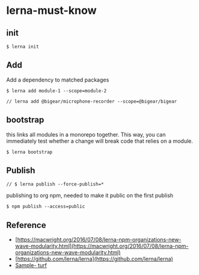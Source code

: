 # lerna-must-know


## init
 
```
$ lerna init
```

## Add
Add a dependency to matched packages

```
$ lerna add module-1 --scope=module-2

// lerna add @bigear/microphone-recorder --scope=@bigear/bigear
```

## bootstrap
this links all modules in a monorepo together. This way, you can immediately test whether a change will break code that relies on a module.
 
```
$ lerna bootstrap
```

## Publish
```
// $ lerna publish --force-publish=*
```

publishing to org npm, needed to make it public on the first publish
```
$ npm publish --access=public
```


## Reference
 - [https://macwright.org/2016/07/08/lerna-npm-organizations-new-wave-modularity.html](https://macwright.org/2016/07/08/lerna-npm-organizations-new-wave-modularity.html)
 - [https://github.com/lerna/lerna](https://github.com/lerna/lerna)
 - [Sample- turf](https://github.com/Turfjs/turf)
